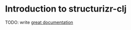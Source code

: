 # Introduction to structurizr-clj

TODO: write [great documentation](http://jacobian.org/writing/what-to-write/)
